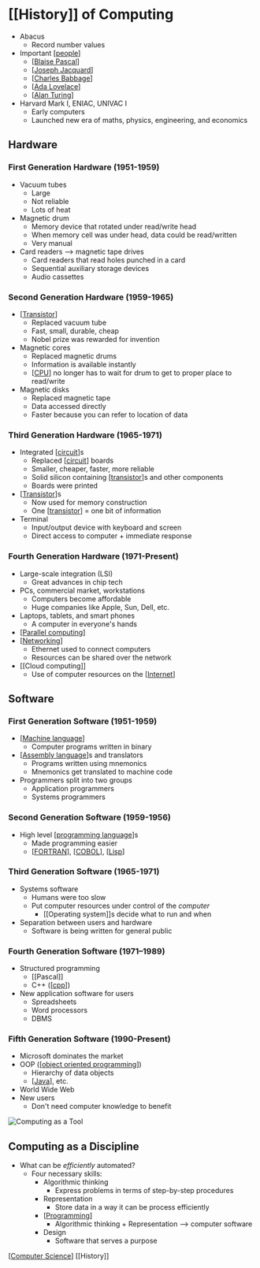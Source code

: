 # [[History]] of Computing

- Abacus
  - Record number values
- Important [[people]]
  - [[Blaise Pascal]]
  - [[Joseph Jacquard]]
  - [[Charles Babbage]]
  - [[Ada Lovelace]]
  - [[Alan Turing]]
- Harvard Mark I, ENIAC, UNIVAC I
  - Early computers
  - Launched new era of maths, physics, engineering, and economics

## Hardware

### First Generation Hardware (1951-1959)

- Vacuum tubes
  - Large
  - Not reliable
  - Lots of heat
- Magnetic drum
  - Memory device that rotated under read/write head
  - When memory cell was under head, data could be read/written
  - Very manual
- Card readers --> magnetic tape drives
  - Card readers that read holes punched in a card
  - Sequential auxiliary storage devices
  - Audio cassettes

### Second Generation Hardware (1959-1965)

- [[Transistor]]
  - Replaced vacuum tube
  - Fast, small, durable, cheap
  - Nobel prize was rewarded for invention
- Magnetic cores
  - Replaced magnetic drums
  - Information is available instantly
  - [[CPU]] no longer has to wait for drum to get to proper place to read/write
- Magnetic disks
  - Replaced magnetic tape
  - Data accessed directly
  - Faster because you can refer to location of data

### Third Generation Hardware (1965-1971)

- Integrated [[circuit]]s
  - Replaced [[circuit]] boards
  - Smaller, cheaper, faster, more reliable
  - Solid silicon containing [[transistor]]s and other components
  - Boards were printed
- [[Transistor]]s
  - Now used for memory construction
  - One [[transistor]] = one bit of information
- Terminal
  - Input/output device with keyboard and screen
  - Direct access to computer + immediate response

### Fourth Generation Hardware (1971-Present)

- Large-scale integration (LSI)
  - Great advances in chip tech
- PCs, commercial market, workstations
  - Computers become affordable
  - Huge companies like Apple, Sun, Dell, etc.
- Laptops, tablets, and smart phones
  - A computer in everyone's hands
- [[Parallel computing]]
- [[Networking]]
  - Ethernet used to connect computers
  - Resources can be shared over the network
- [[Cloud computing]]
  - Use of computer resources on the [[Internet]]

## Software

### First Generation Software (1951-1959)

- [[Machine language]]
  - Computer programs written in binary
- [[Assembly language]]s and translators
  - Programs written using mnemonics
  - Mnemonics get translated to machine code
- Programmers split into two groups
  - Application programmers
  - Systems programmers

### Second Generation Software (1959-1956)

- High level [[programming language]]s
  - Made programming easier
  - [[FORTRAN]], [[COBOL]], [[Lisp]]

### Third Generation Software (1965-1971)

- Systems software
  - Humans were too slow
  - Put computer resources under control of the _computer_
    - [[Operating system]]s decide what to run and when
- Separation between users and hardware
  - Software is being written for general public

### Fourth Generation Software (1971–1989)

- Structured programming
  - [[Pascal]]
  - C++ ([[cpp]])
- New application software for users
  - Spreadsheets
  - Word processors
  - DBMS

### Fifth Generation Software (1990-Present)

- Microsoft dominates the market
- OOP ([[object oriented programming]])
  - Hierarchy of data objects
  - [[Java]], etc.
- World Wide Web
- New users
  - Don't need computer knowledge to benefit

![Computing as a Tool](/assets/second-brain/2020-09-14-18-03-29.png)

## Computing as a Discipline

- What can be _efficiently_ automated?
  - Four necessary skills:
    - Algorithmic thinking
      - Express problems in terms of step-by-step procedures
    - Representation
      - Store data in a way it can be process efficiently
    - [[Programming]]
      - Algorithmic thinking + Representation --> computer software
    - Design
      - Software that serves a purpose

[[Computer Science]] [[History]]

[//begin]: # "Autogenerated link references for markdown compatibility"
[people]: people "People"
[Blaise Pascal]: blaise-pascal "Blaise Pascal"
[Joseph Jacquard]: joseph-jacquard "Joseph Jacquard"
[Charles Babbage]: charles-babbage "Charles Babbage"
[Ada Lovelace]: ada-lovelace "Ada Lovelace"
[Alan Turing]: alan-turing "Alan Turing"
[CPU]: cpu "CPU (Central Processing Unit)"
[circuit]: circuit "Circuit"
[transistor]: transistor "Transistor"
[Parallel computing]: parallel-computing "Parallel Computing"
[Networking]: networking "Networking"
[Internet]: internet "Internet"
[Machine language]: machine-language "Machine Language"
[Assembly language]: assembly-language "Assembly Language"
[programming language]: programming-language "Programming Language"
[FORTRAN]: fortran "FORTRAN"
[COBOL]: cobol "COBOL"
[Lisp]: lisp "Lisp"
[cpp]: cpp "C++"
[object oriented programming]: object-oriented-programming "Object Oriented Programming"
[Java]: java "Java"
[Programming]: programming "Programming"
[Computer Science]: computer-science "Computer Science"
[//end]: # "Autogenerated link references"